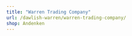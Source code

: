 ```yaml
---
title: "Warren Trading Company"
url: /dawlish-warren/warren-trading-company/
shop: Andenken
---
```

